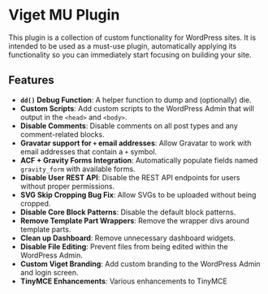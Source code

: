 # Viget MU Plugin

This plugin is a collection of custom functionality for WordPress sites. It is intended to be used as a must-use plugin, automatically applying its functionality so you can immediately start focusing on building your site.

## Features

* **`dd()` Debug Function**: A helper function to dump and (optionally) die.
* **Custom Scripts**: Add custom scripts to the WordPress Admin that will output in the `<head>` and `<body>`.
* **Disable Comments**: Disable comments on all post types and any comment-related blocks.
* **Gravatar support for `+` email addresses**: Allow Gravatar to work with email addresses that contain a `+` symbol.
* **ACF + Gravity Forms Integration**: Automatically populate fields named `gravity_form` with available forms.
* **Disable User REST API**: Disable the REST API endpoints for users without proper permissions.
* **SVG Skip Cropping Bug Fix**: Allow SVGs to be uploaded without being cropped.
* **Disable Core Block Patterns**: Disable the default block patterns.
* **Remove Template Part Wrappers**: Remove the wrapper divs around template parts.
* **Clean up Dashboard**: Remove unnecessary dashboard widgets.
* **Disable File Editing**: Prevent files from being edited within the WordPress Admin.
* **Custom Viget Branding**: Add custom branding to the WordPress Admin and login screen.
* **TinyMCE Enhancements**: Various enhancements to TinyMCE
